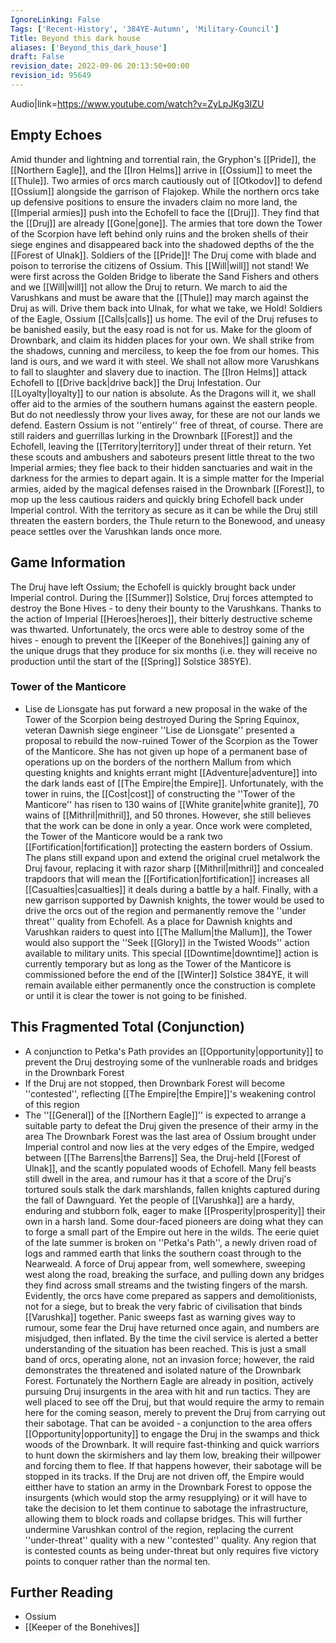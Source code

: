 ```yaml
---
IgnoreLinking: False
Tags: ['Recent-History', '384YE-Autumn', 'Military-Council']
Title: Beyond this dark house
aliases: ['Beyond_this_dark_house']
draft: False
revision_date: 2022-09-06 20:13:50+00:00
revision_id: 95649
---
```


Audio|link=https://www.youtube.com/watch?v=ZyLpJKg3IZU
## Empty Echoes
Amid thunder and lightning and torrential rain, the Gryphon's [[Pride]], the [[Northern Eagle]], and the [[Iron Helms]] arrive in [[Ossium]] to meet the [[Thule]]. Two armies of orcs march cautiously out of [[Otkodov]] to defend [[Ossium]] alongside the garrison of Flajokep. While the northern orcs take up defensive positions to ensure the invaders claim no more land, the [[Imperial armies]] push into the Echofell to face the [[Druj]].
They find that the [[Druj]] are already [[Gone|gone]]. The armies that tore down the Tower of the Scorpion have left behind only ruins and the broken shells of their siege engines and disappeared back into the shadowed depths of the the [[Forest of Ulnak]]. 
Soldiers of the [[Pride]]! The Druj come with blade and poison to terrorise the citizens of Ossium. This [[Will|will]] not stand! We were first across the Golden Bridge to liberate the Sand Fishers and others and we [[Will|will]] not allow the Druj to return. We march to aid the Varushkans and must be aware that the [[Thule]] may march against the Druj as will. Drive them back into Ulnak, for what we take, we Hold!
Soldiers of the Eagle, Ossium [[Calls|calls]] us home. The evil of the Druj refuses to be banished easily, but the easy road is not for us. Make for the gloom of Drownbark, and claim its hidden places for your own. We shall strike from the shadows, cunning and merciless, to keep the foe from our homes. This land is ours, and we ward it with steel.
We shall not allow more Varushkans to fall to slaughter and slavery due to inaction. The [[Iron Helms]] attack Echofell to [[Drive back|drive back]] the Druj Infestation. Our [[Loyalty|loyalty]] to our nation is absolute.
As the Dragons will it, we shall offer aid to the armies of the southern humans against the eastern people. But do not needlessly throw your lives away, for these are not our lands we defend.
Eastern Ossium is not ''entirely'' free of threat, of course. There are still raiders and guerrillas lurking in the Drownbark [[Forest]] and the Echofell, leaving the [[Territory|territory]] under threat of their return. Yet these scouts and ambushers and saboteurs present little threat to the two Imperial armies; they flee back to their hidden sanctuaries and wait in the darkness for the armies to depart again. It is a simple matter for the Imperial armies, aided by the magical defenses raised in the Drownbark [[Forest]], to mop up the less cautious raiders and quickly bring Echofell back under Imperial control. 
With the territory as secure as it can be while the Druj still threaten the eastern borders, the Thule return to the Bonewood, and uneasy peace settles over the Varushkan lands once more.
## Game Information
The Druj have left Ossium; the Echofell is quickly brought back under Imperial control. 
During the [[Summer]] Solstice, Druj forces attempted to destroy the Bone Hives - to deny their bounty to the Varushkans. Thanks to the action of Imperial [[Heroes|heroes]], their bitterly destructive scheme was thwarted. Unfortunately, the orcs were able to destroy some of the hives - enough to prevent the [[Keeper of the Bonehives]] gaining any of the unique drugs that they produce for six months (i.e. they will receive no production until the start of the [[Spring]] Solstice 385YE). 
### Tower of the Manticore
* Lise de Lionsgate has put forward a new proposal in the wake of the Tower of the Scorpion being destroyed
During the Spring Equinox, veteran Dawnish siege engineer ''Lise de Lionsgate'' presented a proposal to rebuild the now-ruined Tower of the Scorpion as the Tower of the Manticore. She has not given up hope of a permanent base of operations up on the borders of the northern Mallum  from which questing knights and knights errant might [[Adventure|adventure]] into the dark lands east of [[The Empire|the Empire]]. Unfortunately, with the tower in ruins, the [[Cost|cost]] of constructing the ''Tower of the Manticore'' has risen to 130 wains of [[White granite|white granite]], 70 wains of [[Mithril|mithril]], and 50 thrones. However, she still believes that the work can be done in only a year.
Once work were completed, the Tower of the Manticore would be a rank two [[Fortification|fortification]] protecting the eastern borders of Ossium. The plans still expand upon and extend the original cruel metalwork the Druj favour, replacing it with razor sharp [[Mithril|mithril]] and concealed trapdoors that will mean the [[Fortification|fortification]] increases all [[Casualties|casualties]] it deals during a battle by a half. Finally, with a new garrison supported by Dawnish knights, the tower would be used to drive the orcs out of the region and permanently remove the ''under threat'' quality from Echofell.
As a place for Dawnish knights and Varushkan raiders to quest into [[The Mallum|the Mallum]], the Tower would also support the ''Seek [[Glory]] in the Twisted Woods'' action available to military units. This special [[Downtime|downtime]] action is currently temporary but as long as the Tower of the Manticore is commissioned before the end of the [[Winter]] Solstice 384YE, it will remain available either permanently once the construction is complete or until it is clear the tower is not going to be finished.
## This Fragmented Total (Conjunction)
* A conjunction to Petka's Path provides an [[Opportunity|opportunity]] to prevent the Druj destroying some of the vunlnerable roads and bridges in the Drownbark Forest
* If the Druj are not stopped, then Drownbark Forest will become ''contested'', reflecting [[The Empire|the Empire]]'s weakening control of this region
* The ''[[General]] of the [[Northern Eagle]]'' is expected to arrange a suitable party to defeat the Druj given the presence of their army in the area
The Drownbark Forest was the last area of Ossium brought under Imperial control and now lies at the very edges of the Empire, wedged between [[The Barrens|the Barrens]] Sea, the Druj-held [[Forest of Ulnak]], and the scantly populated woods of Echofell. Many fell beasts still dwell in the area, and rumour has it that a score of the Druj's tortured souls stalk the dark marshlands, fallen knights captured during the fall of Dawnguard. Yet the people of [[Varushka]] are a hardy, enduring and stubborn folk, eager to make [[Prosperity|prosperity]] their own in a harsh land. Some dour-faced pioneers are doing what they can to forge a small part of the Empire out here in the wilds.
The eerie quiet of the late summer is broken on ''Petka's Path'', a newly driven road of logs and rammed earth that links the southern coast through to the Nearweald. A force of Druj appear from, well somewhere, sweeping west along the road, breaking the surface, and pulling down any bridges they find across small streams and the twisting fingers of the marsh. Evidently, the orcs have come prepared as sappers and demolitionists, not for a siege, but to break the very fabric of civilisation that binds [[Varushka]] together.
Panic sweeps fast as warning gives way to rumour, some fear the Druj have returned once again, and numbers are misjudged, then inflated. By the time the civil service is alerted a better understanding of the situation has been reached. This is just a small band of orcs, operating alone, not an invasion force; however, the raid demonstrates the threatened and isolated nature of the Drownbark Forest. 
Fortunately the Northern Eagle are already in position, actively pursuing Druj insurgents in the area with hit and run tactics. They are well placed to see off the Druj, but that would require the army to remain here for the coming season, merely to prevent the Druj from carrying out their sabotage. That can be avoided - a conjunction to the area offers [[Opportunity|opportunity]] to engage the Druj in the swamps and thick woods of the Drownbark. It will require fast-thinking and quick warriors to hunt down the skirmishers and lay them low, breaking their willpower and forcing them to flee. If that happens however, their sabotage will be stopped in its tracks.
If the Druj are not driven off, the Empire would eitther have to station an army in the Drownbark Forest to oppose the insurgents (which would stop the army resupplying) or it will have to take the decision to let them continue to sabotage the infrastructure, allowing them to block roads and collapse bridges. This will further undermine Varushkan control of the region, replacing the current ''under-threat'' quality with a new ''contested'' quality. Any region that is contested counts as being under-threat but only requires five victory points to conquer rather than the normal ten.
## Further Reading
* Ossium
* [[Keeper of the Bonehives]]